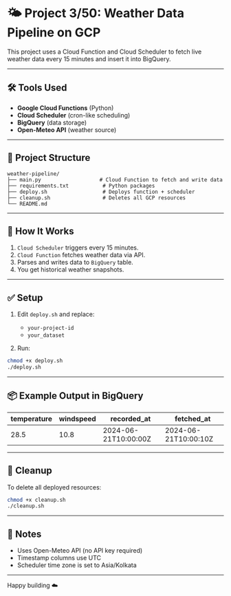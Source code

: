 # 🌤️ Project 3/50: Weather Data Pipeline on GCP

This project uses a Cloud Function and Cloud Scheduler to fetch live weather data every 15 minutes and insert it into BigQuery.

---

## 🛠️ Tools Used
- **Google Cloud Functions** (Python)
- **Cloud Scheduler** (cron-like scheduling)
- **BigQuery** (data storage)
- **Open-Meteo API** (weather source)

---

## 📁 Project Structure

```
weather-pipeline/
├── main.py                   # Cloud Function to fetch and write data
├── requirements.txt           # Python packages
├── deploy.sh                  # Deploys function + scheduler
├── cleanup.sh                 # Deletes all GCP resources
└── README.md
```

---

## 🚀 How It Works

1. `Cloud Scheduler` triggers every 15 minutes.
2. `Cloud Function` fetches weather data via API.
3. Parses and writes data to `BigQuery` table.
4. You get historical weather snapshots.

---

## ✅ Setup

1. Edit `deploy.sh` and replace:
   - `your-project-id`
   - `your_dataset`

2. Run:
```bash
chmod +x deploy.sh
./deploy.sh
```

---

## 📦 Example Output in BigQuery

| temperature | windspeed | recorded_at         | fetched_at           |
|-------------|-----------|---------------------|----------------------|
| 28.5        | 10.8      | 2024-06-21T10:00:00Z | 2024-06-21T10:00:10Z |

---

## 🧹 Cleanup

To delete all deployed resources:

```bash
chmod +x cleanup.sh
./cleanup.sh
```

---

## 📌 Notes

- Uses Open-Meteo API (no API key required)
- Timestamp columns use UTC
- Scheduler time zone is set to Asia/Kolkata

---

Happy building ☁️